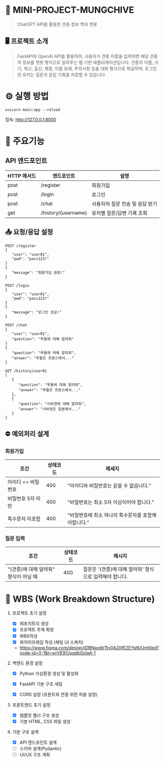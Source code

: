# 🐶 MINI-PROJECT-MUNGCHIVE 
> ChatGPT API를 활용한 견종 정보 백과 챗봇


## 🖥️ 프로젝트 소개
> FastAPI와 OpenAI API를 활용하여, 사용자가 견종 이름을 입력하면 해당 견종의 정보를 챗봇 형식으로 알려주는 웹 기반 애플리케이션입니다.
견종의 이름, 크기, 체고, 출신, 체중, 이름 유래, 주의사항 등을 대화 형식으로 제공하며,
로그인한 유저는 질문과 응답 기록을 저장할 수 있습니다.

# ⚙️ 실행 방법
```
uvicorn main:app --reload
```
접속: <http://127.0.0.1:8000>

# 📌 주요기능
## API 엔드포인트
|HTTP 메서드|엔드포인트|설명|
|------|---|---|
|post|/register|회원가입|
|post|/login|로그인|
|post|/chat|사용자의 질문 전송 및 응답 받기|
|get|/history/{username}|유저별 질문/답변 기록 조회|

## 📤 요청/응답 설정
```
POST /register
{
   "user": "user01",
   "pwd": "pass123!"
}
{
   "message": "회원가입 완료!"
}
```
```
POST /login
{
   "user": "user01",
   "pwd": "pass123!"
}
{
   "message": "로그인 성공!"
}
```
```
POST /chat
{
   "user": "user01",
   "question": "푸들에 대해 알려줘"
}
{
   "question": "푸들에 대해 알려줘",
   "answer": "푸들은 프랑스에서..."
}
```
```
GET /history/user01
[
   {
      "question": "푸들에 대해 알려줘",
      "answer": "푸들은 프랑스에서..."
   },
   {
      "question": "시바견에 대해 알려줘",
      "answer": "시바견은 일본에서..."
   }
]
```
## ⛔ 예외처리 설계
### 회원가입
|조건|상태코드|메세지|
|------|----------|--------|
|아이디 == 비밀번호|400|"아이디와 비밀번호는 같을 수 없습니다."|
|비밀번호 5자 미만|400|"비밀번호는 최소 5자 이상이어야 합니다."|
|특수문자 미포함|400|"비밀번호에 최소 하나의 특수문자를 포함해야합니다."|

### 질문 입력
|조건|상태코드|메시지|
|------|----------|--------|
|"(견종)에 대해 알려줘" 형식이 아닐 때|400|질문은 '(견종)에 대해 알려줘' 형식으로 입력해야 합니다.|

# 🧱 WBS (Work Breakdown Structure)
1. 프로젝트 초기 설정
   - [x] 레포지토리 생성
   - [x] 프로젝트 주제 확정
   - [x] WBS작성
   - [x] 와이어프레임 작성 (채팅 UI 스케치)
   - <https://www.figma.com/design/IDBNwx6rTty0A20fEZEYgN/Untitled?node-id=0-1&t=wrVE97JsgdbGolaA-1>

2. 백엔드 환경 설정
   - [x] Python 가상환경 생성 및 활성화
   - [x] FastAPI 기본 구조 세팅
   - [x] CORS 설정 (프론트와 연결 위한 허용 설정)

         
3. 프론트엔드 초기 설정
   - [x] 템플릿 폴더 구조 생성
   - [x] 기본 HTML, CSS 파일 생성
      
5. 기본 구조 설계
   - [x] API 엔드포인트 설계
   - [ ] 스키마 설계(Pydantic)
   - [ ] UI/UX 구조 계획

